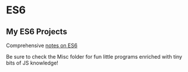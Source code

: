 # ES6
## My ES6 Projects

Comprehensive [notes on ES6](http://thesagittariusme.blogspot.com/search/label/ES6)

Be sure to check the Misc folder for fun little programs enriched with tiny bits of JS knowledge!

